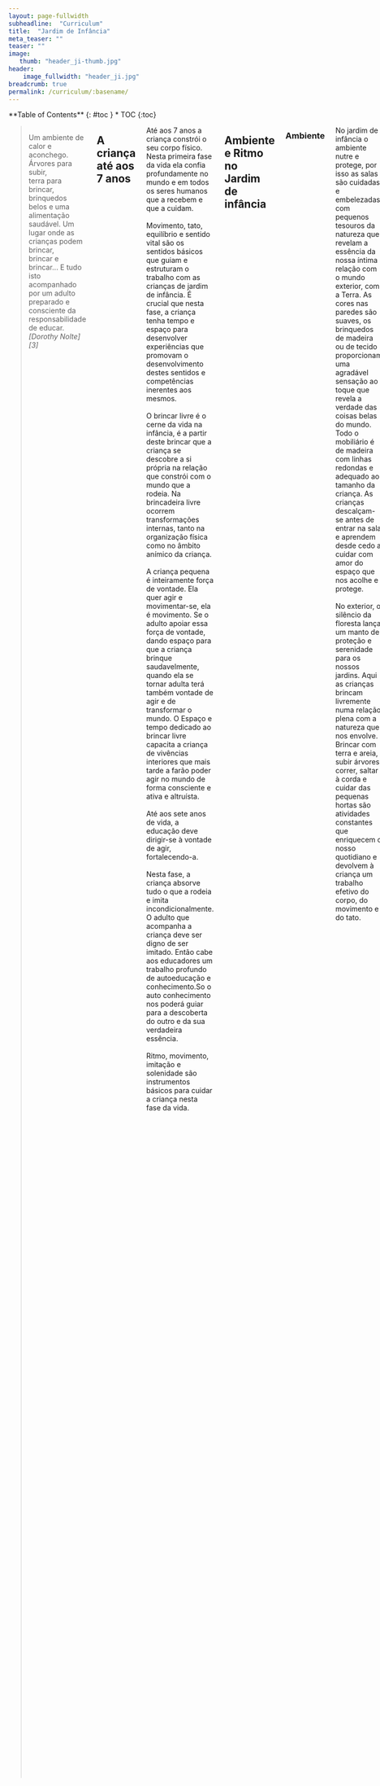 ```yaml
---
layout: page-fullwidth
subheadline:  "Curriculum"
title:  "Jardim de Infância"
meta_teaser: ""
teaser: ""
image:
   thumb: "header_ji-thumb.jpg"
header:
    image_fullwidth: "header_ji.jpg"
breadcrumb: true
permalink: /curriculum/:basename/
---
```

<!--more-->

<div class="row">
<div class="medium-4 medium-push-8 columns" markdown="1">
<div class="panel radius" markdown="1">
**Table of Contents**
{: #toc }
*  TOC
{:toc}
</div>
</div><!-- /.medium-4.columns -->



<div class="medium-8 medium-pull-4 columns" markdown="1">

> <span class="teaser">Um ambiente de calor e aconchego. Árvores para subir,<br>
terra para brincar, brinquedos belos e uma alimentação<br>
saudável. Um lugar onde as crianças podem brincar,<br>
brincar e brincar... E tudo isto acompanhado por um adulto<br>
preparado e consciente da responsabilidade de educar.</span><cite>[Dorothy Nolte][3]</cite>

## A criança até aos 7 anos

Até aos 7 anos a criança constrói o seu corpo físico. Nesta primeira fase da vida ela confia profundamente no mundo e em todos os seres humanos que a recebem e que a cuidam.<br><br>
Movimento, tato, equilíbrio e sentido vital são os sentidos básicos que guiam e estruturam o trabalho com as crianças de jardim de infância. É crucial que nesta fase, a criança tenha tempo e espaço para desenvolver experiências que promovam o desenvolvimento destes sentidos e competências inerentes aos mesmos.<br><br>
O brincar livre é o cerne da vida na infância, é a partir deste brincar que a criança se descobre a si própria na relação que constrói com o mundo que a rodeia. Na brincadeira livre ocorrem transformações internas, tanto na organização física como no âmbito anímico da criança.<br><br>
A criança pequena é inteiramente força de vontade. Ela quer agir e movimentar-se, ela é movimento. Se o adulto apoiar essa força de vontade, dando espaço para que a criança brinque saudavelmente, quando ela se tornar adulta terá também vontade de agir e de transformar o mundo. O Espaço e tempo dedicado ao brincar livre capacita a criança de vivências interiores que mais tarde a farão poder agir no mundo de forma consciente e ativa e altruísta.<br><br>
Até aos sete anos de vida, a educação deve dirigir-se à vontade de agir, fortalecendo-a.<br><br>
Nesta fase, a criança absorve tudo o que a rodeia e imita incondicionalmente. O adulto que acompanha a criança deve ser digno de ser imitado. Então cabe aos educadores um trabalho profundo de autoeducação e conhecimento.So o auto conhecimento nos poderá guiar para a descoberta do outro e da sua verdadeira essência.<br><br>
Ritmo, movimento, imitação e solenidade são instrumentos básicos para cuidar a criança nesta fase da vida.

## Ambiente e Ritmo no Jardim de infância

### Ambiente

No jardim de infância o ambiente nutre e protege, por isso as salas são cuidadas e embelezadas com pequenos tesouros da natureza que revelam a essência da nossa íntima relação com o mundo exterior, com a Terra. As cores nas paredes são suaves, os brinquedos de madeira ou de tecido proporcionam uma agradável sensação ao toque que revela a verdade das coisas belas do mundo. Todo o mobiliário é de madeira com linhas redondas e adequado ao tamanho da criança. As crianças descalçam-se antes de entrar na sala e aprendem desde cedo a cuidar com amor do espaço que nos acolhe e protege.<br><br>
No exterior, o silêncio da floresta lança um manto de proteção e serenidade para os nossos jardins. Aqui as crianças brincam livremente numa relação plena com a natureza que nos envolve. Brincar com terra e areia, subir árvores, correr, saltar à corda e cuidar das pequenas hortas são atividades constantes que enriquecem o nosso quotidiano e devolvem à criança um trabalho efetivo do corpo, do movimento e do tato.

### Ritmo

O ritmo é um pilar fundamental no jardim por isso repetimos diariamente a organização dos nossos dias num movimento que prevê inspiração e expiração. Assim a criança pode sentir-se segura e confiante. Tal como o ritmo das estações, do dia e da noite e do nosso próprio corpo; a criança oscila entre uma necessidade de estar mais virada para fora (para o mundo) ou mais virada para dentro (para si). Assim proporcionamos à criança momentos em que esta respiração possa ser harmoniosamente aprendida e experienciada de modo a proporcionar à mesma um desenvolvimento saudável.<br><br>
A cada dia da semana corresponde uma atividade que o adulto inicia e que pode ser seguida pelas crianças. As atividades propostas são essencialmente domésticas e artísticas. Fazer pão, descascar e cortar legumes para a sopa, limpar os móveis com cêra de abelha, apanhar fruta das árvores ou lavar as roupas dos bonecos são exemplos de tarefas que dão sentido à vida e que por isso trazem segurança e bem estar.<br><br>
Pintar com aguarela ou modelar cêra de abelha são atividades artísticas que permitem à criança o início de uma relação com a cor e com a textura, aqui processos anímicos podem ser trabalhados e explorados.<br><br>
A brincadeira livre está muito presente em quase todos os momentos do dia. No brincar, a criança entrega-se profundamente ao conhecimento de si, do outro e do mundo. É a partir da profunda observação deste brincar que o educador (re)conhece a criança e traça caminhos que permitem o seu bem-estar e desenvolvimento.<br><br>
Os nossos grupos de jardim são heterogéneos, recebemos em cada grupo crianças entre os 3 e os 6 anos de idade. Desta forma os mais velhos ajudam e cuidam dos mais novos e os mais novos aprendem com os mais velhos, brincam juntos enriquecendo as experiências e os momentos que passam juntos. A nossa escola é um prolongamento do lar e assim funcionamos como uma grande família.<br><br>
Contos de fadas, pequenas histórias, poemas, jogos de dedos e canções estão sempre presentes na roda rítmica que fazemos diariamente e também ao longo do dia. Imagens belas, movimento, trabalho com as mãos e com a linguagem alimentam a alma da criança e abrem caminho a futuras aprendizagens.<br><br>
Os momentos das refeições são cuidadosamente preparados com as crianças que aprendem a viver num ambiente de respeito e gratidão pela terra.<br><br>
Os nossos dias são também permeados com alguns momentos solenes, pequenos e breves rituais que ajudam a criança a entrar nela própria, a ligar-se ao silêncio e a entregar-se a uma vivência simples e espiritual.


</div><!-- /.medium-8.columns -->
</div><!-- /.row -->
